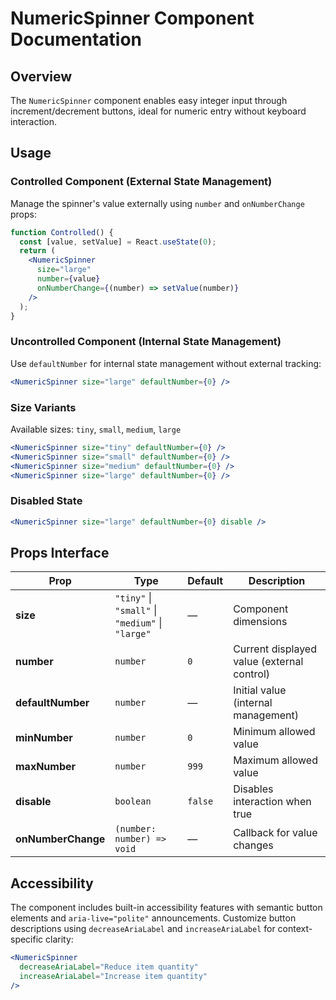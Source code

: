 # NumericSpinner Component Documentation

## Overview

The `NumericSpinner` component enables easy integer input through increment/decrement buttons, ideal for numeric entry without keyboard interaction.

## Usage

### Controlled Component (External State Management)

Manage the spinner's value externally using `number` and `onNumberChange` props:

```jsx
function Controlled() {
  const [value, setValue] = React.useState(0);
  return (
    <NumericSpinner
      size="large"
      number={value}
      onNumberChange={(number) => setValue(number)}
    />
  );
}
```

### Uncontrolled Component (Internal State Management)

Use `defaultNumber` for internal state management without external tracking:

```jsx
<NumericSpinner size="large" defaultNumber={0} />
```

### Size Variants

Available sizes: `tiny`, `small`, `medium`, `large`

```jsx
<NumericSpinner size="tiny" defaultNumber={0} />
<NumericSpinner size="small" defaultNumber={0} />
<NumericSpinner size="medium" defaultNumber={0} />
<NumericSpinner size="large" defaultNumber={0} />
```

### Disabled State

```jsx
<NumericSpinner size="large" defaultNumber={0} disable />
```

## Props Interface

| Prop | Type | Default | Description |
|------|------|---------|-------------|
| **size** | `"tiny"` \| `"small"` \| `"medium"` \| `"large"` | — | Component dimensions |
| **number** | `number` | `0` | Current displayed value (external control) |
| **defaultNumber** | `number` | — | Initial value (internal management) |
| **minNumber** | `number` | `0` | Minimum allowed value |
| **maxNumber** | `number` | `999` | Maximum allowed value |
| **disable** | `boolean` | `false` | Disables interaction when true |
| **onNumberChange** | `(number: number) => void` | — | Callback for value changes |

## Accessibility

The component includes built-in accessibility features with semantic button elements and `aria-live="polite"` announcements. Customize button descriptions using `decreaseAriaLabel` and `increaseAriaLabel` for context-specific clarity:

```jsx
<NumericSpinner
  decreaseAriaLabel="Reduce item quantity"
  increaseAriaLabel="Increase item quantity"
/>
```
